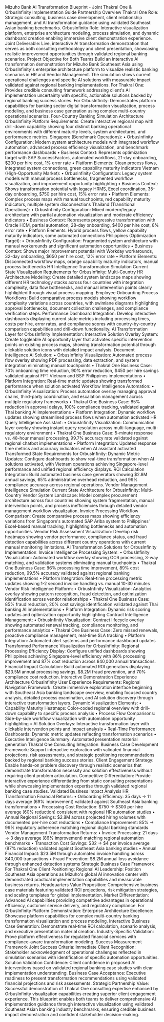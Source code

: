 Mizuho Bank AI Transformation Blueprint - Joint Thakral One & OrbusInfinity Implementation Guide
Partnership Overview
Thakral One Role: Strategic consulting, business case development, client relationship management, and AI transformation guidance using validated Southeast Asian banking benchmarks.
OrbusInfinity Role: Interactive visualization platform, enterprise architecture modeling, process simulation, and dynamic dashboard creation enabling immersive client demonstration experience.
Joint Deliverable: Live, interactive AI transformation demonstration that serves as both consulting methodology and client presentation, showcasing realistic improvement opportunities through validated regional banking scenarios.
Project Objective for Both Teams
Build an interactive AI transformation demonstration for Mizuho Bank Southeast Asia using OrbusInfinity's enterprise architecture platform to visualize realistic banking scenarios in HR and Vendor Management. The simulation shows current operational challenges and specific AI solutions with measurable impact validated against regional banking implementations.
For Thakral One: Provides credible consulting framework addressing client's AI implementation uncertainty with specific, actionable solutions backed by regional banking success stories.
For OrbusInfinity: Demonstrates platform capabilities for banking sector digital transformation visualization, process modeling, and business case generation using complex multi-country operational scenarios.
Four-Country Banking Simulation Architecture
OrbusInfinity Platform Requirements:
Create interactive regional map with drill-down capability showing four distinct banking operational environments with different maturity levels, system architectures, and performance metrics.
Singapore (Benchmark Operations):
•	OrbusInfinity Configuration: Modern system architecture models with integrated workflow automation, advanced process efficiency visualization, and benchmark performance dashboards
•	Business Context: Represents optimization target with SAP SuccessFactors, automated workflows, 21-day onboarding, $200 per hire cost, 1% error rate
•	Platform Elements: Clean process flows, integrated system connections, green capability maturity indicators
Vietnam (High-Opportunity Market):
•	OrbusInfinity Configuration: Legacy system models with manual process bottlenecks, fragmented workflow visualization, and improvement opportunity highlighting
•	Business Context: Shows transformation potential with legacy HRMS, Excel coordination, 35-day onboarding, $750 per hire cost, 15% error rate
•	Platform Elements: Complex process maps with manual touchpoints, red capability maturity indicators, multiple system disconnections
Thailand (Transitional Operations):
•	OrbusInfinity Configuration: Mixed modern/legacy architecture with partial automation visualization and moderate efficiency indicators
•	Business Context: Represents progressive transformation with Oracle HCM, partial automation, 28-day onboarding, $400 per hire cost, 8% error rate
•	Platform Elements: Hybrid process flows, yellow capability maturity indicators, some automated connections
Philippines (Optimization Target):
•	OrbusInfinity Configuration: Fragmented system architecture with manual workarounds and significant automation opportunities
•	Business Context: Shows major improvement potential with Workday workarounds, 32-day onboarding, $650 per hire cost, 12% error rate
•	Platform Elements: Disconnected workflow maps, orange capability maturity indicators, manual process bottlenecks
HR Intelligence Transformation Simulation
Current State Visualization Requirements for OrbusInfinity:
Multi-Country HR Architecture Modeling: Create detailed system landscape maps showing different HR technology stacks across four countries with integration complexity, data flow bottlenecks, and manual intervention points clearly highlighted through visual process mapping.
Employee Onboarding Process Workflows: Build comparative process models showing workflow complexity variations across countries, with swimlane diagrams highlighting approval bottlenecks, document collection challenges, and compliance verification steps.
Performance Dashboard Integration: Develop interactive dashboards displaying current state metrics including processing times, costs per hire, error rates, and compliance scores with country-by-country comparison capabilities and drill-down functionality.
AI Transformation Layer for OrbusInfinity Implementation:
Interactive Solution Overlay System: Create toggleable AI opportunity layer that activates specific intervention points on existing process maps, showing transformation potential through clickable solution icons with detailed impact analysis.
Document Intelligence AI Solution:
•	OrbusInfinity Visualization: Automated process flow overlay showing PDF processing, data extraction, and system integration eliminating manual touchpoints
•	Thakral One Business Case: 70% onboarding time reduction, 90% error reduction, $450 per hire savings validated against FPT Vietnam and BSP Philippines implementations
•	Platform Integration: Real-time metric updates showing transformed performance when solution activated
Workflow Intelligence Automation:
•	OrbusInfinity Visualization: Process automation overlay managing approval chains, third-party coordination, and escalation management across multiple regulatory frameworks
•	Thakral One Business Case: 85% reduction in approval delays, 100% compliance tracking, validated against Thai banking AI implementations
•	Platform Integration: Dynamic workflow updates showing streamlined process flows when automation activated
HR Query Intelligence Assistant:
•	OrbusInfinity Visualization: Communication layer overlay showing instant query resolution across multi-language, multi-regulatory environment
•	Thakral One Business Case: 5-minute response vs. 48-hour manual processing, 99.7% accuracy rate validated against regional chatbot implementations
•	Platform Integration: Updated response time metrics and accuracy indicators when AI assistant activated
Transformed State Requirements for OrbusInfinity:
Dynamic Metric Updates: Configure dashboards to show real-time transformation when AI solutions activated, with Vietnam operations achieving Singapore-level performance and unified regional efficiency displays.
ROI Calculation Integration: Build automated business case generators showing $2.8M annual savings, 65% administrative overhead reduction, and 99% compliance accuracy across regional operations.
Vendor Management Intelligence Simulation
Current State Architecture for OrbusInfinity:
Multi-Country Vendor System Landscape: Model complex procurement architecture across four countries showing system fragmentation, manual intervention points, and process inefficiencies through detailed vendor management workflow visualization.
Invoice Processing Workflow Comparison: Create comparative process maps showing efficiency variations from Singapore's automated SAP Ariba system to Philippines' Excel-based manual tracking, highlighting bottlenecks and automation opportunities.
Vendor Risk Assessment Visualization: Develop risk heatmaps showing vendor performance, compliance status, and fraud detection capabilities across different country operations with current manual monitoring limitations.
AI Transformation Solutions for OrbusInfinity Implementation:
Invoice Intelligence Processing System:
•	OrbusInfinity Visualization: Automated workflow overlay showing OCR processing, 3-way matching, and validation systems eliminating manual touchpoints
•	Thakral One Business Case: 86% processing time improvement, 89% cost reduction, 99.5% accuracy validated against regional banking implementations
•	Platform Integration: Real-time processing metric updates showing 1-2 second invoice handling vs. manual 10-30 minutes
Vendor Risk Intelligence Platform:
•	OrbusInfinity Visualization: Analytics overlay showing pattern recognition, fraud detection, and optimization identification across vendor relationships
•	Thakral One Business Case: 85% fraud reduction, 20% cost savings identification validated against Thai banking AI implementations
•	Platform Integration: Dynamic risk scoring updates and optimization opportunity highlighting
Contract Intelligence Management:
•	OrbusInfinity Visualization: Contract lifecycle overlay showing automated renewal tracking, compliance monitoring, and performance analytics
•	Thakral One Business Case: Zero missed renewals, proactive compliance management, real-time SLA tracking
•	Platform Integration: Automated alert systems and performance dashboard updates
Transformed Performance Visualization for OrbusInfinity:
Regional Processing Efficiency Display: Configure unified dashboards showing Philippines achieving Singapore-level efficiency with 86% processing improvement and 87% cost reduction across 840,000 annual transactions.
Financial Impact Calculation: Build automated ROI generators displaying $23.5M annual processing savings, $8.2M fraud prevention, and 70% compliance cost reduction.
Interactive Demonstration Experience Architecture
OrbusInfinity User Experience Requirements:
Regional Navigation Framework: Create immersive exploration interface beginning with Southeast Asia banking landscape overview, enabling focused country analysis, detailed process examination, and AI solution discovery through interactive transformation layers.
Dynamic Visualization Elements:
•	Capability Maturity Heatmaps: Color-coded regional overview with drill-down capability to specific process analysis
•	Process Flow Comparisons: Side-by-side workflow visualization with automation opportunity highlighting
•	AI Solution Overlays: Interactive transformation layer with clickable intervention points and impact analysis
•	Real-Time Performance Dashboards: Dynamic metric updates reflecting transformation scenarios
•	Executive Intelligence Summary: Automated presentation material generation
Thakral One Consulting Integration:
Business Case Development Framework: Support interactive exploration with validated financial projections, risk assessments, and strategic positioning recommendations backed by regional banking success stories.
Client Engagement Strategy: Enable hands-on problem discovery through realistic scenarios that demonstrate transformation necessity and solution effectiveness without requiring client problem articulation.
Competitive Differentiation: Provide interactive experience differentiating from static consulting presentations while showcasing implementation expertise through validated regional banking case studies.
Validated Business Impact Analysis
HR Transformation Financial Returns:
•	Onboarding Efficiency: 35 days → 11 days average (69% improvement) validated against Southeast Asia banking transformations
•	Processing Cost Reduction: $750 → $300 per hire average (60% reduction) consistent with regional HR automation studies
•	Annual Regional Savings: $2.8M across projected hiring volumes with documented per-hire cost reductions
•	Compliance Improvement: 85% → 99% regulatory adherence matching regional digital banking standards
Vendor Management Transformation Returns:
•	Invoice Processing: 21 days → 3 days average (86% improvement) matching regional automation benchmarks
•	Transaction Cost Savings: $32 → $4 per invoice average (87% reduction) validated against Southeast Asia banking studies
•	Annual Financial Impact: $23.5M through automated invoice handling across 840,000 transactions
•	Fraud Prevention: $8.2M annual loss avoidance through enhanced detection systems
Strategic Business Case Framework
For Thakral One Client Positioning:
Regional AI Leadership: Position Southeast Asia operations as Mizuho's global AI innovation center with demonstrated practical implementation capabilities and measurable business returns.
Headquarters Value Proposition: Comprehensive business case materials featuring validated ROI projections, risk mitigation strategies, and scaling templates for global implementation.
Market Differentiation: Advanced AI capabilities providing competitive advantages in operational efficiency, customer service delivery, and regulatory compliance.
For OrbusInfinity Platform Demonstration:
Enterprise Architecture Excellence: Showcase platform capabilities for complex multi-country banking transformation visualization and process modeling.
Interactive Business Case Generation: Demonstrate real-time ROI calculation, scenario analysis, and executive presentation material creation.
Industry-Specific Validation: Prove platform effectiveness for regulated financial services with compliance-aware transformation modeling.
Success Measurement Framework
Joint Success Criteria:
Immediate Client Recognition: Stakeholder acknowledgment of operational challenges reflected in simulation scenarios with identification of specific automation opportunities.
Solution Validation Confidence: Client confidence in proposed AI interventions based on validated regional banking case studies with clear implementation understanding.
Business Case Acceptance: Executive readiness to present transformation recommendations using validated financial projections and risk assessments.
Strategic Partnership Value: Successful demonstration of Thakral One consulting expertise enhanced by OrbusInfinity visualization capabilities creating superior client engagement experience.
This blueprint enables both teams to deliver comprehensive AI implementation guidance through interactive visualization using validated Southeast Asian banking industry benchmarks, ensuring credible business impact demonstration and confident stakeholder decision-making.

